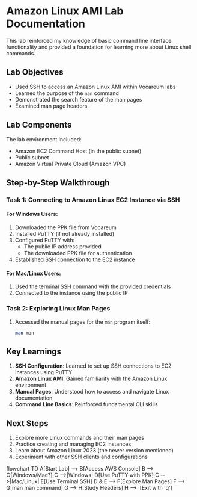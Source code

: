 # Amazon Linux AMI Lab Documentation

This lab reinforced my knowledge of basic command line interface functionality and provided a foundation for learning more about Linux shell commands.

## Lab Objectives

- Used SSH to access an Amazon Linux AMI within Vocareum labs
- Learned the purpose of the `man` command
- Demonstrated the search feature of the man pages
- Examined man page headers

## Lab Components

The lab environment included:
- Amazon EC2 Command Host (in the public subnet)
- Public subnet
- Amazon Virtual Private Cloud (Amazon VPC)

## Step-by-Step Walkthrough

### Task 1: Connecting to Amazon Linux EC2 Instance via SSH

#### For Windows Users:
1. Downloaded the PPK file from Vocareum
2. Installed PuTTY (if not already installed)
3. Configured PuTTY with:
   - The public IP address provided
   - The downloaded PPK file for authentication
4. Established SSH connection to the EC2 instance

#### For Mac/Linux Users:
1. Used the terminal SSH command with the provided credentials
2. Connected to the instance using the public IP

### Task 2: Exploring Linux Man Pages

1. Accessed the manual pages for the `man` program itself:
   ```bash
   man man

## Key Learnings

1. **SSH Configuration**: Learned to set up SSH connections to EC2 instances using PuTTY
2. **Amazon Linux AMI**: Gained familiarity with the Amazon Linux environment
3. **Manual Pages**: Understood how to access and navigate Linux documentation
4. **Command Line Basics**: Reinforced fundamental CLI skills

## Next Steps

1. Explore more Linux commands and their man pages
2. Practice creating and managing EC2 instances
3. Learn about Amazon Linux 2023 (the newer version mentioned)
4. Experiment with other SSH clients and configurations

flowchart TD
    A[Start Lab] --> B[Access AWS Console]
    B --> C{Windows/Mac?}
    C -->|Windows| D[Use PuTTY with PPK]
    C -->|Mac/Linux| E[Use Terminal SSH]
    D & E --> F[Explore Man Pages]
    F --> G[man man command]
    G --> H[Study Headers]
    H --> I[Exit with 'q']
